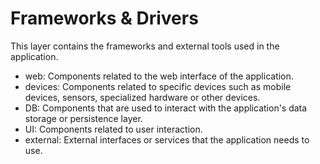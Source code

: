# Frameworks & Drivers

This layer contains the frameworks and external tools used in the application.

- web: Components related to the web interface of the application.
- devices: Components related to specific devices such as mobile devices, sensors, specialized hardware or other devices.
- DB: Components that are used to interact with the application's data storage or persistence layer.
- UI: Components related to user interaction.
- external: External interfaces or services that the application needs to use.
